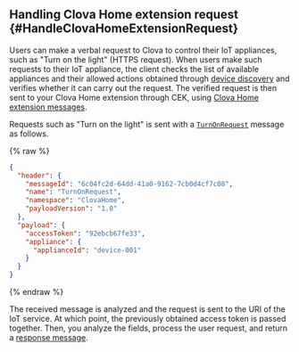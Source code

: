 ## Handling Clova Home extension request {#HandleClovaHomeExtensionRequest}

Users can make a verbal request to Clova to control their IoT appliances, such as "Turn on the light" (HTTPS request). When users make such requests to their IoT appliance, the client checks the list of available appliances and their allowed actions obtained through [device discovery](#ProvideDeviceDiscovery) and verifies whether it can carry out the request. The verified request is then sent to your Clova Home extension through CEK, using [Clova Home extension messages](/CEK/References/CEK_API.md#ClovaHomeExtMessage).

Requests such as "Turn on the light" is sent with a [`TurnOnRequest`](/CEK/References/ClovaHomeInterface/Control_Interfaces.md#TurnOnRequest) message as follows.

{% raw %}

```json
{
  "header": {
    "messageId": "6c04fc2d-64dd-41a0-9162-7cb0d4cf7c08",
    "name": "TurnOnRequest",
    "namespace": "ClovaHome",
    "payloadVersion": "1.0"
  },
  "payload": {
    "accessToken": "92ebcb67fe33",
    "appliance": {
      "applianceId": "device-001"
    }
  }
}
```

{% endraw %}

The received message is analyzed and the request is sent to the URI of the IoT service. At which point, the previously obtained access token is passed together. Then, you analyze the fields, process the user request, and return a [response message](#ReturnClovaHomeExtensionResponse).
